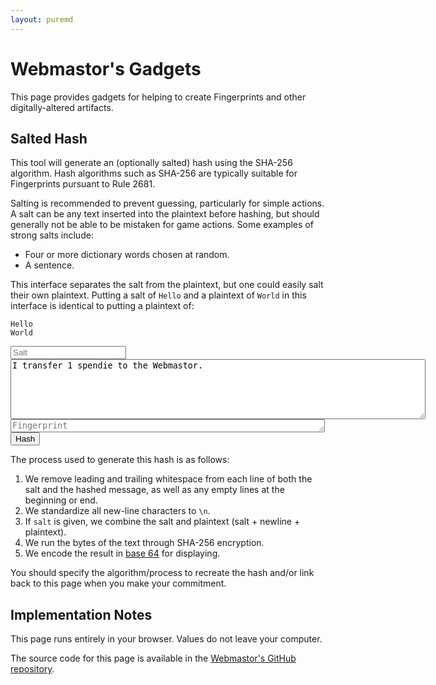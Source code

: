 ```yaml
---
layout: puremd
---
```

<script>
  async function handleHash() {
    const salt = document.getElementById("hash-salt").value.trim();
    const plaintext = document
      .getElementById("hash-plaintext")
      .value
      .split(/\r?\n|\r|\n/g)
      .map((line) => line.trim())
      .join("\n")
      .trim();
    const saltedPlaintext = (salt + "\n" + plaintext).trim();
    const encodedPlaintext = new TextEncoder().encode(saltedPlaintext);
    const hashedMessage = await window.crypto.subtle.digest("SHA-256", encodedPlaintext);
    const encodedHashedMessage = btoa(
      new Uint8Array(hashedMessage)
        .reduce((data, byte) => data + String.fromCharCode(byte), '')
    );
    const output = document.getElementById("hash-output");
    output.value = encodedHashedMessage;
  }
</script>

# Webmastor's Gadgets

This page provides gadgets for helping to create Fingerprints and other digitally-altered artifacts.

## Salted Hash

This tool will generate an (optionally salted) hash using the SHA-256 algorithm. Hash algorithms such as SHA-256 are typically suitable for Fingerprints pursuant to Rule 2681.

Salting is recommended to prevent guessing, particularly for simple actions. A salt can be any text inserted into the plaintext before hashing, but should generally not be able to be mistaken for game actions. Some examples of strong salts include:

- Four or more dictionary words chosen at random.
- A sentence.

This interface separates the salt from the plaintext, but one could easily salt their own plaintext. Putting a salt of `Hello` and a plaintext of `World` in this interface is identical to putting a plaintext of:

```plaintext
Hello
World
```

<input type="text" id="hash-salt" name="hash-salt" placeholder="Salt" />

<textarea id="hash-plaintext" name="hash-plaintext" rows="6" cols="80" placeholder="Plaintext">
I transfer 1 spendie to the Webmastor.
</textarea>

<textarea id="hash-output" name="hash-output" rows="1" cols="60" placeholder="Fingerprint" readonly>
</textarea>

<input type="button" value="Hash" onclick="handleHash();">

The process used to generate this hash is as follows:

1. We remove leading and trailing whitespace from each line of both the salt and the hashed message, as well as any empty lines at the beginning or end.
2. We standardize all new-line characters to `\n`.
3. If `salt` is given, we combine the salt and plaintext (salt + newline + plaintext).
4. We run the bytes of the text through SHA-256 encryption.
5. We encode the result in [base 64](<https://en.wikipedia.org/wiki/Base64>) for displaying.

You should specify the algorithm/process to recreate the hash and/or link back to this page when you make your commitment.

## Implementation Notes

This page runs entirely in your browser. Values do not leave your computer.

The source code for this page is available in the [Webmastor's GitHub repository](<https://github.com/AgoraNomic/Webmastor/blob/gh-pages/gadgets.md?plain=1>).
